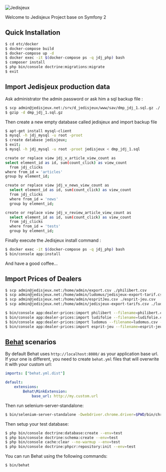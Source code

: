 ![Jedisjeux](http://www.jedisjeux.net/img/design/logos/logo2010light2.png)

Welcome to Jedisjeux Project base on Symfony 2

Quick Installation
------------------

```bash
$ cd etc/docker
$ docker-compose build
$ docker-compose up -d
$ docker exec -it $(docker-compose ps -q jdj_php) bash
$ composer install
$ php bin/console doctrine:migrations:migrate
$ exit
```

Import Jedisjeux production data
--------------------------------

Ask administrator the admin password or ask him a sql backup file :

```bash
$ scp admin@jedisjeux.net:/srv/d_jedisjeux/www/sav/dmp_jdj_1.sql.gz ./
$ gzip -d dmp_jdj_1.sql.gz
```

Then create a new empty database called jedisjeux and import backup file

```bash
$ apt-get install mysql-client
$ mysql -h jdj_mysql -u root -proot
$ create database jedisjeux;
$ exit;
$ mysql -h jdj_mysql -u root -proot jedisjeux < dmp_jdj_1.sql
```

```bash
create or replace view jdj_v_article_view_count as
select element_id as id, sum(count_click) as view_count
  from jdj_clicks
where from_id = 'articles'
group by element_id;

create or replace view jdj_v_news_view_count as
  select element_id as id, sum(count_click) as view_count
  from jdj_clicks
  where from_id = 'news'
  group by element_id;

create or replace view jdj_v_review_article_view_count as
  select element_id as id, sum(count_click) as view_count
  from jdj_clicks
  where from_id = 'tests'
  group by element_id;

```


Finally execute the Jedisjeux install command :

```bash
$ docker exec -it $(docker-compose ps -q jdj_php) bash
$ bin/console app:install
```

And have a good coffee...

Import Prices of Dealers
------------------------

```bash
$ scp admin@jedisjeux.net:/home/admin/export.csv ./philibert.csv
$ scp admin@jedisjeux.net:/home/admin/ludomus/jedisjeux-export-tarif.csv ./ludomus.csv
$ scp admin@jedisjeux.net:/home/admin/espritJeu.csv ./esprit-jeu.csv
$ scp admin@jedisjeux.net:/home/admin/jedisjeux-export-tarifs.csv ./ludifolie.csv
```

```bash
$ bin/console app:dealer-prices:import philibert --filename=philibert.csv
$ bin/console app:dealer-prices:import ludifolie --filename=ludifolie.csv
$ bin/console app:dealer-prices:import ludomus --filename=ludomus.csv --remove-first-line=true
$ bin/console app:dealer-prices:import esprit-jeu --filename=esprit-jeu.csv
```

[Behat](http://behat.org) scenarios
-----------------------------------

By default Behat uses `http://localhost:8080/` as your application base url. If your one is different,
you need to create `behat.yml` files that will overwrite it with your custom url:

```yaml
imports: ["behat.yml.dist"]

default:
    extensions:
        Behat\MinkExtension:
            base_url: http://my.custom.url
```

Then run selenium-server-standalone:

```bash
$ bin/selenium-server-standalone -Dwebdriver.chrome.driver=$PWD/bin/chromedriver
```

Then setup your test database:

```bash
$ php bin/console doctrine:database:create --env=test
$ php bin/console doctrine:schema:create --env=test
$ php bin/console cache:clear --no-warmup --env=test
$ php bin/console doctrine:phpcr:repository:init --env=test
```

You can run Behat using the following commands:

```bash
$ bin/behat
```